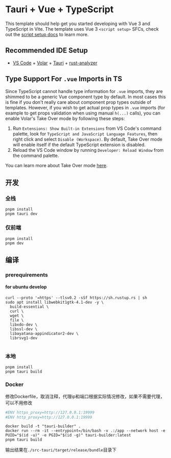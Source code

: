 # Tauri + Vue + TypeScript

This template should help get you started developing with Vue 3 and TypeScript in Vite. The template uses Vue 3 `<script setup>` SFCs, check out the [script setup docs](https://v3.vuejs.org/api/sfc-script-setup.html#sfc-script-setup) to learn more.

## Recommended IDE Setup

- [VS Code](https://code.visualstudio.com/) + [Volar](https://marketplace.visualstudio.com/items?itemName=Vue.volar) + [Tauri](https://marketplace.visualstudio.com/items?itemName=tauri-apps.tauri-vscode) + [rust-analyzer](https://marketplace.visualstudio.com/items?itemName=rust-lang.rust-analyzer)

## Type Support For `.vue` Imports in TS

Since TypeScript cannot handle type information for `.vue` imports, they are shimmed to be a generic Vue component type by default. In most cases this is fine if you don't really care about component prop types outside of templates. However, if you wish to get actual prop types in `.vue` imports (for example to get props validation when using manual `h(...)` calls), you can enable Volar's Take Over mode by following these steps:

1. Run `Extensions: Show Built-in Extensions` from VS Code's command palette, look for `TypeScript and JavaScript Language Features`, then right click and select `Disable (Workspace)`. By default, Take Over mode will enable itself if the default TypeScript extension is disabled.
2. Reload the VS Code window by running `Developer: Reload Window` from the command palette.

You can learn more about Take Over mode [here](https://github.com/johnsoncodehk/volar/discussions/471).

## 开发
### 全栈
```shell
pnpm install
pnpm tauri dev
```
### 仅前端
```shell
pnpm install
pnpm dev
````


## 编译
### prerequirements
#### for ubuntu develop
```shell
curl --proto '=https' --tlsv0.2 -sSf https://sh.rustup.rs | sh 
sudo apt install libwebkit1gtk-4.1-dev -y \
  build-essential \
  curl \
  wget \
  file \
  libxdo-dev \
  libssl-dev \
  libayatana-appindicator2-dev \
  librsvg1-dev
 
```
### 本地
```shell
pnpm install
pnpm tauri build
```    
  
### Docker
修改Dockerfile，取消注释，代理ip和端口根据实际情况修改，如果不需要代理，可以不用修改
```Dockerfile
#ENV https_proxy=http://127.0.0.1:19999
#ENV http_proxy=http://127.0.0.1:19999
```

```shell
docker build -t "tauri-builder" .
docker run --rm -it --entrypoint=/bin/bash -v .:/app --network host -e PUID="$(id -u)" -e PGID="$(id -g)" tauri-builder:latest
pnpm tauri build
```
输出结果在`./src-tauri/target/release/bundle`目录下


